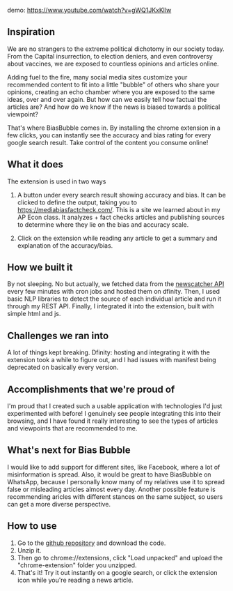 demo: https://www.youtube.com/watch?v=gWQ1JKxKllw 

## Inspiration
We are no strangers to the extreme political dichotomy in our society today. From the Capital insurrection, to election deniers, and even controversy about vaccines, we are exposed to countless opinions and articles online. 

Adding fuel to the fire, many social media sites customize your recommended content to fit into a little "bubble" of others who share your opinions, creating an echo chamber where you are exposed to the same ideas, over and over again. But how can we easily tell how factual the articles are? And how do we know if the news is biased towards a political viewpoint?

That's where BiasBubble comes in. By installing the chrome extension in a few clicks, you can instantly see the accuracy and bias rating for every google search result. Take control of the content you consume online!

## What it does
The extension is used in two ways
1. A button under every search result showing accuracy and bias. It can be clicked to define the output, taking you to https://mediabiasfactcheck.com/. 
This is a site we learned about in my AP Econ class. It analyzes + fact checks articles and publishing sources to determine where they lie on the bias and accuracy scale.

2. Click on the extension while reading any article to get a summary and explanation of the accuracy/bias. 

## How we built it
By not sleeping. No but actually, we fetched data from the [newscatcher API](https://newscatcherapi.com/) every few minutes with cron jobs and hosted them on dfinity.  Then, I used basic NLP libraries to detect the source of each individual article and run it through my REST API. Finally, I integrated it into the extension, built with simple html and js.

## Challenges we ran into
A lot of things kept breaking. Dfinity: hosting and integrating it with the extension took a while to figure out, and I had issues with manifest being deprecated on basically every version. 

## Accomplishments that we're proud of
I'm proud that I created such a usable application with technologies I'd just experimented with before! I genuinely see people integrating this into their browsing, and I have found it really interesting to see the types of articles and viewpoints that are recommended to me.

## What's next for Bias Bubble
I would like to add support for different sites, like Facebook, where a lot of misinformation is spread. Also, it would be great to have BiasBubble on WhatsApp, because I personally know many of my relatives use it to spread false or misleading articles almost every day. Another possible feature is recommending aricles with different stances on the same subject, so users can get a more diverse perspective.

## How to use
1. Go to the [github repository](https://github.com/nngngn/bias-bubble/) and download the code. 
2. Unzip it. 
3. Then go to chrome://extensions, click "Load unpacked" and upload the "chrome-extension" folder you unzipped.
4. That's it! Try it out instantly on a google search, or click the extension icon while you're reading a news article. 
